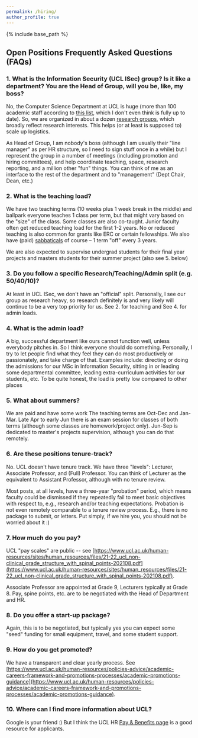 ```yaml
---
permalink: /hiring/
author_profile: true
---
```


{% include base_path %}

## Open Positions Frequently Asked Questions (FAQs)

### 1. What is the Information Security (UCL ISec) group? Is it like a department? You are the Head of Group, will you be, like, my boss?

No, the Computer Science Department at UCL is huge (more than 100 academic staff according to [this list](https://www.ucl.ac.uk/computer-science/people/computer-science-academic-staff), which I don't even think is fully up to date). So, we are organized in about a dozen [research groups](https://www.ucl.ac.uk/computer-science/research/research-groups), which broadly reflect research interests. This helps (or at least is supposed to) scale up logistics.

As Head of Group, I am nobody's boss (although I am usually their "line manager" as per HR structure, so I need to sign stuff once in a while) but I represent the group in a number of meetings (including promotion and hiring committees), and help coordinate teaching, space, research reporting, and a million other "fun" things. You can think of me as an interface to the rest of the department and to "management" (Dept Chair, Dean, etc.)

### 2. What is the teaching load?

We have two teaching terms (10 weeks plus 1 week break in the middle) and ballpark everyone teaches 1 class per term, but that might vary based on the "size" of the class. Some classes are also co-taught. Junior faculty often get reduced teaching load for the first 1-2 years. No or reduced teaching is also common for grants like ERC or certain fellowships. We also have (paid) [sabbaticals](https://www.ucl.ac.uk/human-resources/sites/human_resources/files/sabbatical_leave_policy.pdf) of course &ndash; 1 term "off" every 3 years.

We are also expected to supervise undergrad students for their final year projects and masters students for their summer project (also see 5. below)

### 3. Do you follow a specific Research/Teaching/Admin split (e.g. 50/40/10)?

At least in UCL ISec, we don't have an "official" split. Personally, I see our group as research heavy, so research definitely is and very likely will continue to be a very top priority for us. See 2. for teaching and See 4. for admin loads.

### 4. What is the admin load?

A big, successful department like ours cannot function well, unless everybody pitches in. So I think everyone should do something. Personally, I try to let people find what they feel they can do most productively or passionately, and take charge of that. Examples include: directing or doing the admissions for our MSc in Information Security, sitting in or leading some departmental committee, leading extra-curriculum activities for our students, etc. To be quite honest, the load is pretty low compared to other places 

### 5. What about summers?

We are paid and have some work The teaching terms are Oct-Dec and Jan-Mar. Late Apr to early Jun there is an exam session for classes of both terms (although some classes are homework/project only). Jun-Sep is dedicated to master's projects supervision, although you can do that remotely.


### 6. Are these positions tenure-track?

No. UCL doesn't have tenure track. We have three "levels": Lecturer, Associate Professor, and (Full) Professor. You can think of Lecturer as the equivalent to Assistant Professor, although with no tenure review.

Most posts, at all levels, have a three-year "probation" period, which means faculty could be dismissed if they repeatedly fail to meet basic objectives with respect to, e.g., research and/or teaching expectations. Probation is not even remotely comparable to a tenure review process. E.g., there is no package to submit, or letters. Put simply, if we hire you, you should not be worried about it :)


### 7. How much do you pay?

UCL "pay scales" are public -- see [https://www.ucl.ac.uk/human-resources/sites/human_resources/files/21-22_ucl_non-clinical_grade_structure_with_spinal_points-202108.pdf](https://www.ucl.ac.uk/human-resources/sites/human_resources/files/21-22_ucl_non-clinical_grade_structure_with_spinal_points-202108.pdf). 

Associate Professor are appointed at Grade 9, Lecturers typically at Grade 8. Pay, spine points, etc. are to be negotiated with the Head of Department and HR.

### 8. Do you offer a start-up package?

Again, this is to be negotiated, but typically yes you can expect some "seed" funding for small equipment, travel, and some student support.

### 9. How do you get promoted?

We have a transparent and clear yearly process. See [https://www.ucl.ac.uk/human-resources/policies-advice/academic-careers-framework-and-promotions-processes/academic-promotions-guidance](https://www.ucl.ac.uk/human-resources/policies-advice/academic-careers-framework-and-promotions-processes/academic-promotions-guidance).

### 10. Where can I find more information about UCL?

Google is your friend :) But I think the UCL HR [Pay & Benefits page](https://www.ucl.ac.uk/human-resources/pay-and-staff-benefits) is a good resource for applicants.

